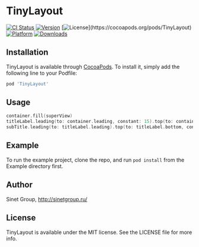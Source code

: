 # TinyLayout

[![CI Status](https://img.shields.io/travis/SinetGroup/TinyLayout.svg)](https://travis-ci.org/sinetgroup/TinyLayout)
[![Version](https://img.shields.io/cocoapods/v/TinyLayout.svg)](https://cocoapods.org/pods/TinyLayout)
[![License](https://img.shields.io/cocoapods/l/TinyLayout.svg?)](https://cocoapods.org/pods/TinyLayout)
[![Platform](https://img.shields.io/cocoapods/p/TinyLayout.svg)](https://cocoapods.org/pods/TinyLayout)
[![Downloads](https://img.shields.io/cocoapods/dt/TinyLayout.svg)](https://cocoapods.org/pods/TinyLayout)

## Installation

TinyLayout is available through [CocoaPods](https://cocoapods.org). To install
it, simply add the following line to your Podfile:

```ruby
pod 'TinyLayout'
```

## Usage

```swift
container.fill(superView)
titleLabel.leading(to: container.leading, constant: 15).top(to: container.top, constant: 10).trailing(to: container.trailing, constant: -15)
subTitle.leading(to: titleLabel.leading).top(to: titleLabel.bottom, constant: 10).width(to: titleLabel.width)
```

## Example

To run the example project, clone the repo, and run `pod install` from the Example directory first.

## Author

Sinet Group, http://sinetgroup.ru/

## License

TinyLayout is available under the MIT license. See the LICENSE file for more info.
